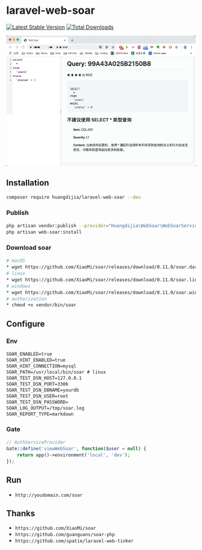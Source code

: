 # laravel-web-soar

[![Latest Stable Version](https://poser.pugx.org/huangdijia/laravel-web-soar/version.png)](https://packagist.org/packages/huangdijia/laravel-web-soar)
[![Total Downloads](https://poser.pugx.org/huangdijia/laravel-web-soar/d/total.png)](https://packagist.org/packages/huangdijia/laravel-web-soar)

![screenshots](./screenshots.jpg)

## Installation

~~~bash
composer require huangdijia/laravel-web-soar --dev
~~~

### Publish

~~~bash
php artisan vendor:publish --provider="Huangdijia\WebSoar\WebSoarServiceProvider"
php artisan web-soar:install
~~~

### Download soar

~~~bash
# macOS
* wget https://github.com/XiaoMi/soar/releases/download/0.11.0/soar.darwin-amd64 -O vendor/bin/soar
# linux
* wget https://github.com/XiaoMi/soar/releases/download/0.11.0/soar.linux-amd64 -O vendor/bin/soar
# windows
* wget https://github.com/XiaoMi/soar/releases/download/0.11.0/soar.windows-amd64 -O vendor/bin/soar
# authorization
* chmod +x vendor/bin/soar
~~~

## Configure

### Env

~~~env
SOAR_ENABLED=true
SOAR_HINT_ENABLED=true
SOAR_HINT_CONNECTION=mysql
SOAR_PATH=/usr/local/bin/soar # linux
SOAR_TEST_DSN_HOST=127.0.0.1
SOAR_TEST_DSN_PORT=3306
SOAR_TEST_DSN_DBNAME=yourdb
SOAR_TEST_DSN_USER=root
SOAR_TEST_DSN_PASSWORD=
SOAR_LOG_OUTPUT=/tmp/soar.log
SOAR_REPORT_TYPE=markdown
~~~

### Gate

~~~php
// AuthServiceProvider
Gate::define('viewWebSoar', function($user = null) {
    return app()->environment('local', 'dev');
});
~~~

## Run

* `http://youdomain.com/soar`

## Thanks

* `https://github.com/XiaoMi/soar`
* `https://github.com/guanguans/soar-php`
* `https://github.com/spatie/laravel-web-tinker`
